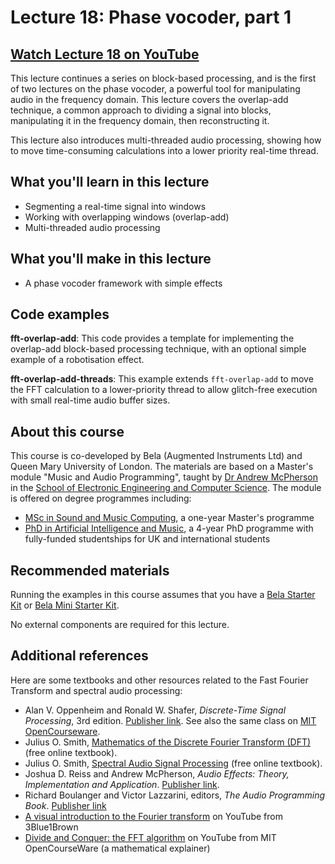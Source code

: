 # Lecture 18: Phase vocoder, part 1

## [Watch Lecture 18 on YouTube](https://www.youtube.com/watch?v=xGmRaTaBNZA)


This lecture continues a series on block-based processing, and is the first of two lectures on the phase vocoder, a powerful tool for manipulating audio in the frequency domain. This lecture covers the overlap-add technique, a common approach to dividing a signal into blocks, manipulating it in the frequency domain, then reconstructing it.

This lecture also introduces multi-threaded audio processing, showing how to move time-consuming calculations into a lower priority real-time thread.

## What you'll learn in this lecture

* Segmenting a real-time signal into windows
* Working with overlapping windows (overlap-add)
* Multi-threaded audio processing

## What you'll make in this lecture

* A phase vocoder framework with simple effects

## Code examples

**fft-overlap-add**: This code provides a template for implementing the overlap-add block-based processing technique, with an optional simple example of a robotisation effect. 

**fft-overlap-add-threads**: This example extends `fft-overlap-add` to move the FFT calculation to a lower-priority thread to allow glitch-free execution with small real-time audio buffer sizes.

## About this course

This course is co-developed by Bela (Augmented Instruments Ltd) and Queen Mary University of London. The materials are based on a Master's module "Music and Audio Programming", taught by [Dr Andrew McPherson](http://instrumentslab.org) in the [School of Electronic Engineering and Computer Science](http://www.eecs.qmul.ac.uk). The module is offered on degree programmes including:

* [MSc in Sound and Music Computing](https://www.qmul.ac.uk/postgraduate/taught/coursefinder/courses/129308.html), a one-year Master's programme
* [PhD in Artificial Intelligence and Music](http://www.aim.qmul.ac.uk), a 4-year PhD programme with fully-funded studentships for UK and international students

## Recommended materials

Running the examples in this course assumes that you have a [Bela Starter Kit](https://shop.bela.io/products/bela-starter-kit) or [Bela Mini Starter Kit](https://shop.bela.io/products/bela-mini-starter-kit).

No external components are required for this lecture.

## Additional references

Here are some textbooks and other resources related to the Fast Fourier Transform and spectral audio processing:

* Alan V. Oppenheim and Ronald W. Shafer, *Discrete-Time Signal Processing*, 3rd edition. [Publisher link](http://www.pearsonhighered.com/product?ISBN=0131988425). See also the same class on [MIT OpenCourseware](https://ocw.mit.edu/courses/electrical-engineering-and-computer-science/6-341-discrete-time-signal-processing-fall-2005/).
* Julius O. Smith, [Mathematics of the Discrete Fourier Transform (DFT)](https://ccrma.stanford.edu/~jos/mdft/) (free online textbook).
* Julius O. Smith, [Spectral Audio Signal Processing](https://ccrma.stanford.edu/~jos/sasp/) (free online textbook).
* Joshua D. Reiss and Andrew McPherson, *Audio Effects: Theory, Implementation and Application*. [Publisher link](https://www.taylorfrancis.com/books/9780429097232).
* Richard Boulanger and Victor Lazzarini, editors, *The Audio Programming Book*. [Publisher link](https://mitpress.mit.edu/books/audio-programming-book)
* [A visual introduction to the Fourier transform](https://www.youtube.com/watch?v=spUNpyF58BY) on YouTube from 3Blue1Brown
* [Divide and Conquer: the FFT algorithm](https://www.youtube.com/watch?v=iTMn0Kt18tg) on YouTube from MIT OpenCourseWare (a mathematical explainer)
